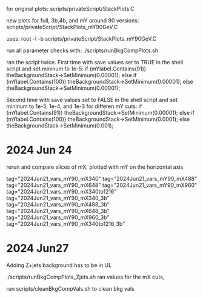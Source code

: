 
for original plots:
scripts/privateScript/StackPlots.C

new plots for full, 3b,4b, and mY around 90 versions:
scripts/privateScript/StackPlots_mY90GeV.C

uses:
root -l -b scripts/privateScript/StackPlots_mY90GeV.C

run all parameter checks with:
./scripts/runBkgCompPlots.sh

ran the script twice.
First time with save values set to TRUE in the shell script
and set mininum to 1e-5:
if (mYlabel.Contains(91)) theBackgroundStack->SetMinimum(0.00001);
else if (mYlabel.Contains(100)) theBackgroundStack->SetMinimum(0.00001);
else theBackgroundStack->SetMinimum(0.00001);

Second time with save values set to FALSE in the shell script
and set mininum to 1e-5, 1e-4, and 1e-3 for differen mY cuts:
if (mYlabel.Contains(91)) theBackgroundStack->SetMinimum(0.00001);
else if (mYlabel.Contains(100)) theBackgroundStack->SetMinimum(0.0001);
else theBackgroundStack->SetMinimum(0.001);

# 2024 Jun 24

rerun and compare slices of mX, plotted with mY on the horizontal axis

tag="2024Jun21_vars_mY90_mX340"
tag="2024Jun21_vars_mY90_mX488"
tag="2024Jun21_vars_mY90_mX648"
tag="2024Jun21_vars_mY90_mX960"
tag="2024Jun21_vars_mY90_mX340to1216"
tag="2024Jun21_vars_mY90_mX340_3b"
tag="2024Jun21_vars_mY90_mX488_3b"
tag="2024Jun21_vars_mY90_mX648_3b"
tag="2024Jun21_vars_mY90_mX960_3b"
tag="2024Jun21_vars_mY90_mX340to1216_3b"




# 2024 Jun27

Adding Z+jets background
has to be in UL


./scripts/runBkgCompPlots_Zjets.sh
ran values for the mX cuts,

run scripts/cleanBkgCompVals.sh to clean bkg vals




